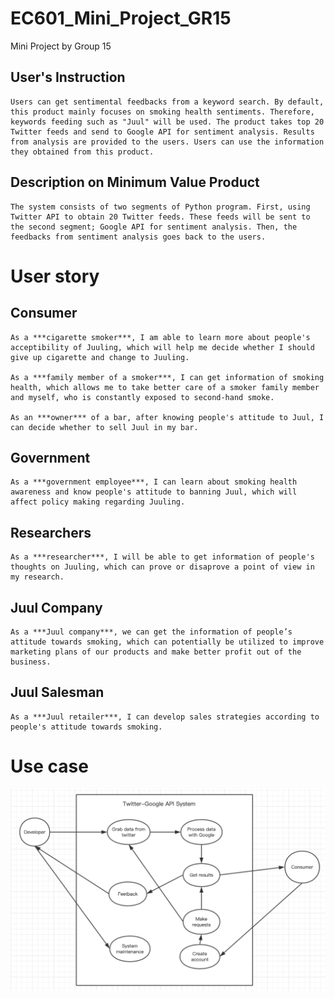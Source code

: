 # EC601_Mini_Project_GR15
Mini Project by Group 15

## User's Instruction
    Users can get sentimental feedbacks from a keyword search. By default, this product mainly focuses on smoking health sentiments. Therefore, keywords feeding such as "Juul" will be used. The product takes top 20 Twitter feeds and send to Google API for sentiment analysis. Results from analysis are provided to the users. Users can use the information they obtained from this product.
    
## Description on Minimum Value Product
    The system consists of two segments of Python program. First, using Twitter API to obtain 20 Twitter feeds. These feeds will be sent to the second segment; Google API for sentiment analysis. Then, the feedbacks from sentiment analysis goes back to the users.


# User story
## Consumer 
    As a ***cigarette smoker***, I am able to learn more about people's acceptibility of Juuling, which will help me decide whether I should give up cigarette and change to Juuling.

    As a ***family member of a smoker***, I can get information of smoking health, which allows me to take better care of a smoker family member and myself, who is constantly exposed to second-hand smoke.

    As an ***owner*** of a bar, after knowing people's attitude to Juul, I can decide whether to sell Juul in my bar.

## Government
    As a ***government employee***, I can learn about smoking health awareness and know people's attitude to banning Juul, which will affect policy making regarding Juuling.

## Researchers
    As a ***researcher***, I will be able to get information of people's thoughts on Juuling, which can prove or disaprove a point of view in my research. 

## Juul Company
    As a ***Juul company***, we can get the information of people’s attitude towards smoking, which can potentially be utilized to improve marketing plans of our products and make better profit out of the business. 

## Juul Salesman
    As a ***Juul retailer***, I can develop sales strategies according to people's attitude towards smoking.

# Use case
 ![usecase](https://github.com/YangHuNU/EC601_Mini_Project_GR15/blob/master/use%20case.png)

